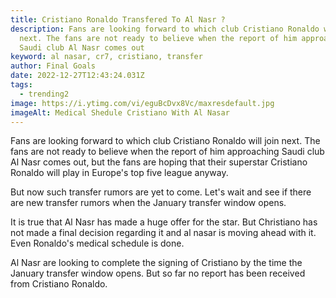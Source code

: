 ```yaml
---
title: Cristiano Ronaldo Transfered To Al Nasr ?
description: Fans are looking forward to which club Cristiano Ronaldo will join
  next. The fans are not ready to believe when the report of him approaching
  Saudi club Al Nasr comes out
keyword: al nasar, cr7, cristiano, transfer
author: Final Goals
date: 2022-12-27T12:43:24.031Z
tags:
  - trending2
image: https://i.ytimg.com/vi/eguBcDvx8Vc/maxresdefault.jpg
imageAlt: Medical Shedule Cristiano With Al Nasar
---
```

Fans are looking forward to which club Cristiano Ronaldo will join next. The fans are not ready to believe when the report of him approaching Saudi club Al Nasr comes out, but the fans are hoping that their superstar Cristiano Ronaldo will play in Europe's top five league anyway.

But now such transfer rumors are yet to come. Let's wait and see if there are new transfer rumors when the January transfer window opens.

 It is true that Al Nasr has made a huge offer for the star. But Christiano has not made a final decision regarding it and al nasar is moving ahead with it. Even Ronaldo's medical schedule is done.

Al Nasr are looking to complete the signing of Cristiano by the time the January transfer window opens. But so far no report has been received from Cristiano Ronaldo.